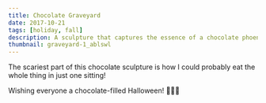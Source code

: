 ```yaml
---
title: Chocolate Graveyard
date: 2017-10-21
tags: [holiday, fall]
description: A sculpture that captures the essence of a chocolate phoenix.
thumbnail: graveyard-1_ablswl
---
```


The scariest part of this chocolate sculpture is how I could probably eat the whole thing in just one sitting!

Wishing everyone a chocolate-filled Halloween! 🍂🎃🧹
